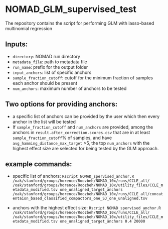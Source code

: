 # NOMAD_GLM_supervised_test
The repository contains the script for performing GLM with lasso-based multinomial regression 

## Inputs:
- `directory`: NOMAD run directory
- `metadata_file`: path to metadata file
- `run_name`: prefix for the output folder
- `input_anchors`: list of specific anchors
- `sample_fraction_cutoff`: cutoff for the minimum fraction of samples each anchor should be present
- `num_anchors`: maximum number of anchors to be tested

## Two options for providing anchors:
- a specific list of anchors can be provided by the user which then every anchor in the list will be tested
- If `sample_fraction_cutoff` and `num_anchors` are provided, among the anchors in `result.after_correction.scores.csv` that are in at least  `sample_fraction_cutoff`% of samples, and have `avg_hamming_distance_max_target` >5, the top `num_anchors` with the highest effect size are selected for being tested by the GLM approach. 

## example commands:
- specific list of anchors:
`Rscript NOMAD_spervised_anchor.R /oak/stanford/groups/horence/Roozbeh/NOMAD_10x/runs/CCLE_all/ /oak/stanford/groups/horence/Roozbeh/NOMAD_10x/utility_files/CCLE_metadata_modified.tsv one_unaligned_target_anchors /oak/stanford/groups/horence/Roozbeh/NOMAD_10x/runs/CCLE_all/concatentaion_based_classified_compactors_one_SJ_one_unaligned.tsv`

- anchors with the highest effect size:
 `Rscript NOMAD_spervised_anchor.R /oak/stanford/groups/horence/Roozbeh/NOMAD_10x/runs/CCLE_all/ /oak/stanford/groups/horence/Roozbeh/NOMAD_10x/utility_files/CCLE_metadata_modified.tsv one_unaligned_target_anchors 0.4 20000`
